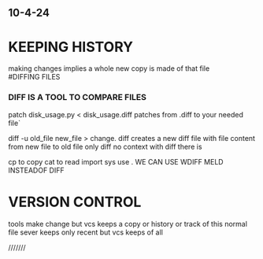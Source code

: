 ## 10-4-24
# KEEPING HISTORY
making changes implies a whole new copy is made of that file    
#DIFFING FILES
### DIFF IS A TOOL TO COMPARE FILES 
patch disk_usage.py < disk_usage.diff 
patches from .diff to your needed file`

diff -u  old_file new_file > change. diff creates a new diff file with file content from new file to old file
only diff no context with diff there is 

cp  to copy
cat to read
import sys
use .
WE CAN USE WDIFF MELD INSTEADOF DIFF
# VERSION CONTROL 
tools make change but vcs keeps a copy or history or track of this
normal file sever  keeps only recent 
but vcs keeps of all

///////
        